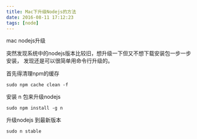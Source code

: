 ```yaml
---
title: Mac下升级Nodejs的方法
date: 2016-08-11 17:12:23
tags: [node]
---
```


mac nodejs升级

<!-- more -->
突然发现系统中的nodejs版本比较旧，想升级一下但又不想下载安装包一步一步安装， 发现还是可以很简单用命令行升级的。 

首先得清理npm的缓存  

```
sudo npm cache clean -f  
```

安装 n 包来升级nodejs  

```
sudo npm install -g n  
```

升级nodejs 到最新版本  

```
sudo n stable
```
